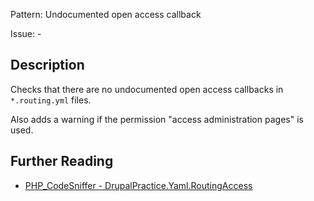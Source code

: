 Pattern: Undocumented open access callback

Issue: -

## Description

Checks that there are no undocumented open access callbacks in `*.routing.yml` files.

Also adds a warning if the permission "access administration pages" is used.

## Further Reading

* [PHP_CodeSniffer - DrupalPractice.Yaml.RoutingAccess](https://git.drupalcode.org/project/coder/-/tree/8.3.x/coder_sniffer/DrupalPractice/Sniffs/Yaml/RoutingAccessSniff.php)
